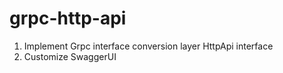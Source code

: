 # grpc-http-api
1. Implement Grpc interface conversion layer HttpApi interface
2. Customize SwaggerUI	